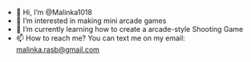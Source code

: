 - 👋 Hi, I’m @Malinka1018
- 👀 I’m interested in making mini arcade games
- 🌱 I’m currently learning how to create a arcade-style Shooting Game
- 📫 How to reach me? You can text me on my email: malinka.rasb@gmail.com

<!---
Malinka1018/Malinka1018 is a ✨ special ✨ repository because its `README.md` (this file) appears on your GitHub profile.
You can click the Preview link to take a look at your changes.
--->
